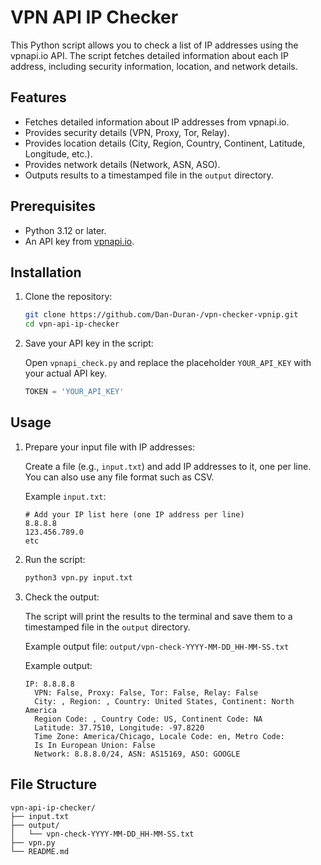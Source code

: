 # VPN API IP Checker

This Python script allows you to check a list of IP addresses using the vpnapi.io API. The script fetches detailed information about each IP address, including security information, location, and network details.

## Features

- Fetches detailed information about IP addresses from vpnapi.io.
- Provides security details (VPN, Proxy, Tor, Relay).
- Provides location details (City, Region, Country, Continent, Latitude, Longitude, etc.).
- Provides network details (Network, ASN, ASO).
- Outputs results to a timestamped file in the `output` directory.

## Prerequisites

- Python 3.12 or later.
- An API key from [vpnapi.io](https://vpnapi.io/).

## Installation

1. Clone the repository:

    ```bash
    git clone https://github.com/Dan-Duran-/vpn-checker-vpnip.git
    cd vpn-api-ip-checker
    ```

2. Save your API key in the script:

    Open `vpnapi_check.py` and replace the placeholder `YOUR_API_KEY` with your actual API key.

    ```python
    TOKEN = 'YOUR_API_KEY'
    ```

## Usage

1. Prepare your input file with IP addresses:

    Create a file (e.g., `input.txt`) and add IP addresses to it, one per line. You can also use any file format such as CSV.

    Example `input.txt`:

    ```plaintext
    # Add your IP list here (one IP address per line)
    8.8.8.8
    123.456.789.0
    etc
    ```

2. Run the script:

    ```bash
    python3 vpn.py input.txt
    ```

3. Check the output:

    The script will print the results to the terminal and save them to a timestamped file in the `output` directory.

    Example output file: `output/vpn-check-YYYY-MM-DD_HH-MM-SS.txt`

    Example output:

    ```plaintext
    IP: 8.8.8.8
      VPN: False, Proxy: False, Tor: False, Relay: False
      City: , Region: , Country: United States, Continent: North America
      Region Code: , Country Code: US, Continent Code: NA
      Latitude: 37.7510, Longitude: -97.8220
      Time Zone: America/Chicago, Locale Code: en, Metro Code: 
      Is In European Union: False
      Network: 8.8.8.0/24, ASN: AS15169, ASO: GOOGLE
    ```

## File Structure

```plaintext
vpn-api-ip-checker/
├── input.txt
├── output/
│   └── vpn-check-YYYY-MM-DD_HH-MM-SS.txt
├── vpn.py
└── README.md
